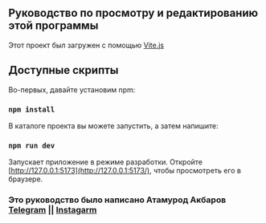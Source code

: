 ## Руководство по просмотру и редактированию этой программы

Этот проект был загружен с помощью [Vite.js](https://vitejs.dev/guide/)

## Доступные скрипты

Во-первых, давайте установим npm:

### `npm install`

В каталоге проекта вы можете запустить,
а затем напишите:

### `npm run dev`

Запускает приложение в режиме разработки.
Откройте [http://127.0.0.1:5173](http://127.0.0.1:5173/), чтобы просмотреть его в браузере.

### Это руководство было написано Атамурод Акбаров [Telegram](http:bd_ans.t.me) ||  [Instagarm](http://instagarm.com/bd_ans)
